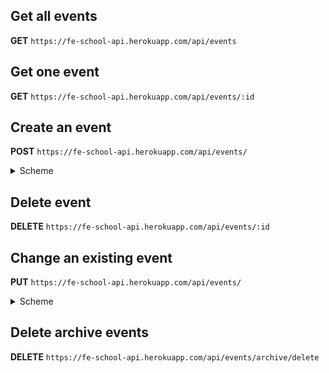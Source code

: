 ## Get all events

**GET** `https://fe-school-api.herokuapp.com/api/events`

## Get one event

**GET** `https://fe-school-api.herokuapp.com/api/events/:id`

## Create an event

**POST** `https://fe-school-api.herokuapp.com/api/events/`

<details><summary>Scheme</summary>

```json
{
  "theme": "string",
  "comment": "string",
  "date": "string",
  "favorite": "boolean",
  "archive": "boolean"
}
```

</details>

## Delete event

**DELETE** `https://fe-school-api.herokuapp.com/api/events/:id`

## Change an existing event

**PUT** `https://fe-school-api.herokuapp.com/api/events/`

<details><summary>Scheme</summary>

```json
{
  "id": "string",
  "theme": "string",
  "comment": "string",
  "date": "string",
  "favorite": "boolean",
  "archive": "boolean"
}
```

</details>

## Delete archive events

**DELETE** `https://fe-school-api.herokuapp.com/api/events/archive/delete`
